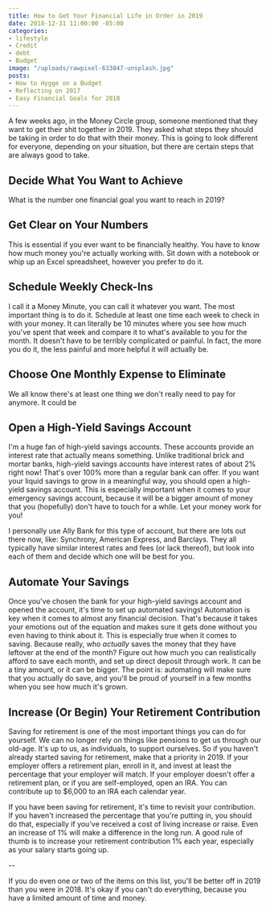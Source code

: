 ```yaml
---
title: How to Get Your Financial Life in Order in 2019
date: 2018-12-31 11:00:00 -05:00
categories:
- lifestyle
- Credit
- debt
- Budget
image: "/uploads/rawpixel-633847-unsplash.jpg"
posts:
- How to Hygge on a Budget
- Reflecting on 2017
- Easy Financial Goals for 2018
---
```


A few weeks ago, in the Money Circle group, someone mentioned that they want to get their shit together in 2019. They asked what steps they should be taking in order to do that with their money. This is going to look different for everyone, depending on your situation, but there are certain steps that are always good to take. 

## Decide What You Want to Achieve

What is the number one financial goal you want to reach in 2019?

## Get Clear on Your Numbers

This is essential if you ever want to be financially healthy. You have to know how much money you're actually working with. Sit down with a notebook or whip up an Excel spreadsheet, however you prefer to do it. 

## Schedule Weekly Check-Ins

I call it a Money Minute, you can call it whatever you want. The most important thing is to do it. Schedule at least one time each week to check in with your money. It can literally be 10 minutes where you see how much you've spent that week and compare it to what's available to you for the month. It doesn't have to be terribly complicated or painful. In fact, the more you do it, the less painful and more helpful it will actually be.

## Choose One Monthly Expense to Eliminate

We all know there's at least one thing we don't really need to pay for anymore. It could be 

## Open a High-Yield Savings Account

I'm a huge fan of high-yield savings accounts. These accounts provide an interest rate that actually means something. Unlike traditional brick and mortar banks, high-yield savings accounts have interest rates of about 2% right now! That's over 100% more than a regular bank can offer. If you want your liquid savings to grow in a meaningful way, you should open a high-yield savings account. This is especially important when it comes to your emergency savings account, because it will be a bigger amount of money that you (hopefully) don't have to touch for a while. Let your money work for you!

I personally use Ally Bank for this type of account, but there are lots out there now, like: Synchrony, American Express, and Barclays. They all typically have similar interest rates and fees (or lack thereof), but look into each of them and decide which one will be best for you.

## Automate Your Savings

Once you've chosen the bank for your high-yield savings account and opened the account, it's time to set up automated savings! Automation is key when it comes to almost any financial decision. That's because it takes your emotions out of the equation and makes sure it gets done without you even having to think about it. This is especially true when it comes to saving. Because really, who *actually* saves the money that they have leftover at the end of the month? Figure out how much you can realistically afford to save each month, and set up direct deposit through work. It can be a tiny amount, or it can be bigger. The point is: automating will make sure that you actually do save, and you'll be proud of yourself in a few months when you see how much it's grown.

## Increase (Or Begin) Your Retirement Contribution

Saving for retirement is one of the most important things you can do for yourself. We can no longer rely on things like pensions to get us through our old-age. It's up to us, as individuals, to support ourselves. So if you haven't already started saving for retirement, make that a priority in 2019. If your employer offers a retirement plan, enroll in it, and invest at least the percentage that your employer will match. If your employer doesn't offer a retirement plan, or if you are self-employed, open an IRA. You can contribute up to $6,000 to an IRA each calendar year. 

If you have been saving for retirement, it's time to revisit your contribution. If you haven't increased the percentage that you're putting in, you should do that, especially if you've received a cost of living increase or raise. Even an increase of 1% will make a difference in the long run. A good rule of thumb is to increase your retirement contribution 1% each year, especially as your salary starts going up.

--

If you do even one or two of the items on this list, you'll be better off in 2019 than you were in 2018. It's okay if you can't do everything, because you have a limited amount of time and money. 